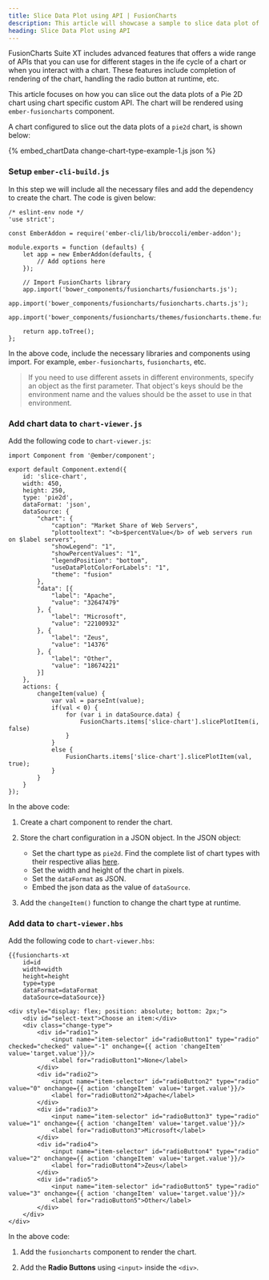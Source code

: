 ```yaml
---
title: Slice Data Plot using API | FusionCharts
description: This article will showcase a sample to slice data plot of the pie chart using chart specific custom API .
heading: Slice Data Plot using API
---
```


FusionCharts Suite XT includes advanced features that offers a wide range of APIs that you can use for different stages in the ife cycle of a chart or when you interact with a chart. These features include completion of rendering of the chart, handling the radio button at runtime, etc.

This article focuses on how you can slice out the data plots of a Pie 2D chart using chart specific custom API. The chart will be rendered using `ember-fusioncharts` component. 

A chart configured to slice out the data plots of a `pie2d` chart, is shown below:

{% embed_chartData change-chart-type-example-1.js json %}

### Setup `ember-cli-build.js`

In this step we will include all the necessary files and add the dependency to create the chart. The code is given below:

```
/* eslint-env node */
'use strict';

const EmberAddon = require('ember-cli/lib/broccoli/ember-addon');

module.exports = function (defaults) {
    let app = new EmberAddon(defaults, {
        // Add options here
    });

    // Import FusionCharts library
    app.import('bower_components/fusioncharts/fusioncharts.js');
    app.import('bower_components/fusioncharts/fusioncharts.charts.js');        
    app.import('bower_components/fusioncharts/themes/fusioncharts.theme.fusion.js');    

    return app.toTree();
};
```

In the above code, include the necessary libraries and components using import. For example, `ember-fusioncharts`, `fusioncharts`, etc.

> If you need to use different assets in different environments, specify an object as the first parameter. That object's keys should be the environment name and the values should be the asset to use in that environment.

### Add chart data to `chart-viewer.js`

Add the following code to `chart-viewer.js`:

```
import Component from '@ember/component';

export default Component.extend({    
    id: 'slice-chart',    
    width: 450,
    height: 250,
    type: 'pie2d',
    dataFormat: 'json',
    dataSource: {
        "chart": {
            "caption": "Market Share of Web Servers",
            "plottooltext": "<b>$percentValue</b> of web servers run on $label servers",
            "showLegend": "1",
            "showPercentValues": "1",
            "legendPosition": "bottom",
            "useDataPlotColorForLabels": "1",
            "theme": "fusion"
        },
        "data": [{
            "label": "Apache",
            "value": "32647479"
        }, {
            "label": "Microsoft",
            "value": "22100932"
        }, {
            "label": "Zeus",
            "value": "14376"
        }, {
            "label": "Other",
            "value": "18674221"
        }]
    },
    actions: {
        changeItem(value) {
            var val = parseInt(value);
            if(val < 0) {
                for (var i in dataSource.data) {
                    FusionCharts.items['slice-chart'].slicePlotItem(i, false)
                }
            }
            else {
                FusionCharts.items['slice-chart'].slicePlotItem(val, true);
            }
        }        
    }
});
```

In the above code:

1. Create a chart component to render the chart.

2. Store the chart configuration in a JSON object. In the JSON object:
    * Set the chart type as `pie2d`. Find the complete list of chart types with their respective alias [here](https://www.fusioncharts.com/dev/chart-guide/list-of-charts).
    * Set the width and height of the chart in pixels. 
    * Set the `dataFormat` as JSON.
    * Embed the json data as the value of `dataSource`.

3. Add the `changeItem()` function to change the chart type at runtime.

### Add data to `chart-viewer.hbs`

Add the following code to `chart-viewer.hbs`:

```
{{fusioncharts-xt
    id=id
    width=width
    height=height
    type=type
    dataFormat=dataFormat
    dataSource=dataSource}}

<div style="display: flex; position: absolute; bottom: 2px;">
    <div id="select-text">Choose an item:</div>
    <div class="change-type">
        <div id="radio1">
            <input name="item-selector" id="radioButton1" type="radio" checked="checked" value="-1" onchange={{ action 'changeItem' value='target.value'}}/>
            <label for="radioButton1">None</label>
        </div>
        <div id="radio2">
            <input name="item-selector" id="radioButton2" type="radio" value="0" onchange={{ action 'changeItem' value='target.value'}}/>
            <label for="radioButton2">Apache</label>
        </div>
        <div id="radio3">
            <input name="item-selector" id="radioButton3" type="radio" value="1" onchange={{ action 'changeItem' value='target.value'}}/>
            <label for="radioButton3">Microsoft</label>
        </div>
        <div id="radio4">
            <input name="item-selector" id="radioButton4" type="radio" value="2" onchange={{ action 'changeItem' value='target.value'}}/>
            <label for="radioButton4">Zeus</label>
        </div>
        <div id="radio5">
            <input name="item-selector" id="radioButton5" type="radio" value="3" onchange={{ action 'changeItem' value='target.value'}}/>
            <label for="radioButton5">Other</label>
        </div>
    </div>
</div>
```

In the above code:

1. Add the `fusioncharts` component to render the chart.

2. Add the **Radio Buttons** using `<input>` inside the `<div>`.